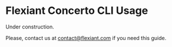 # Flexiant Concerto CLI Usage

Under construction.

Please, contact us at contact@flexiant.com if you need this guide.
